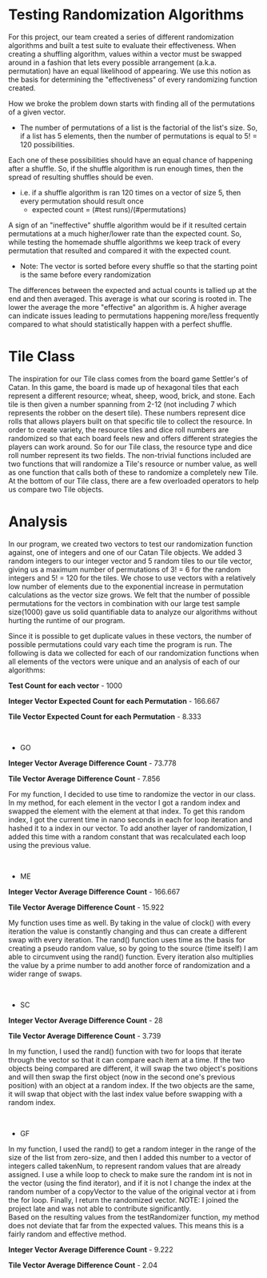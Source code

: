 # Testing Randomization Algorithms

For this project, our team created a series of different randomization algorithms and built a test suite to evaluate their effectiveness. When creating a shuffling algorithm, values within a vector must be swapped around in a fashion that lets every possible
arrangement (a.k.a. permutation) have an equal likelihood of appearing. We use this notion as the basis for determining 
the "effectiveness" of every randomizing function created. 

How we broke the problem down starts with finding all of the 
permutations of a given vector. 
- The number of permutations of a list is the factorial of the list's size. So, if a list 
  has 5 elements, then the number of permutations is equal to 5! = 120 possibilities. 

Each one of these possibilities should have an equal chance of happening after a shuffle. So, if the shuffle algorithm 
is run enough times, then the spread of resulting shuffles should be even.
- i.e. if a shuffle algorithm is ran 120 times on a vector of size 5, then every permutation should result once
    - expected count = (#test runs)/(#permutations)

A sign of an "ineffective" shuffle algorithm would be if it resulted certain permutations at a much higher/lower rate 
than the expected count. So, while testing the homemade shuffle algorithms we keep track of every permutation that 
resulted and compared it with the expected count. 
- Note: The vector is sorted before every shuffle so that the starting point is the same before every randomization

The differences between the expected and actual counts is tallied up at the end and then averaged. This average is what 
our scoring is rooted in. The lower the average the more "effective" an algorithm is. A higher average can indicate 
issues leading to permutations happening more/less frequently compared to what should statistically happen with a 
perfect shuffle.

# Tile Class

The inspiration for our Tile class comes from the board game Settler's of Catan. In this game, the board is made up of
hexagonal tiles that each represent a different resource; wheat, sheep, wood, brick, and stone. Each tile is then given
a number spanning from 2-12 (not including 7 which represents the robber on the desert tile). These numbers represent 
dice rolls that allows players built on that specific tile to collect the resource. In order to create variety, the 
resource tiles and dice roll numbers are randomized so that each board feels new and offers different strategies the 
players can work around. So for our Tile class, the resource type and dice roll number represent its two fields. The 
non-trivial functions included are two functions that will randomize a Tile's resource or number value, as well as one
function that calls both of these to randomize a completely new Tile. At the bottom of our Tile class, there are a few
overloaded operators to help us compare two Tile objects.

# Analysis

In our program, we created two vectors to test our randomization function against, one of integers and one of our Catan Tile objects. We added 3 random integers to our integer vector and 5 random tiles to our tile vector, giving us a maximum number of permutations of 3! = 6 for the random integers and 5! = 120 for the tiles. We chose to use vectors with a relatively low number of elements due to the exponential increase in permutation calculations as the vector size grows. We felt that the number of possible permutations for the vectors in combination with our large test sample size(1000) gave us solid quantifiable data to analyze our algorithms without hurting the runtime of our program.

Since it is possible to get duplicate values in these vectors, the number of possible permutations could vary each time the program is run. The following is data we collected for each of our randomization functions when all elements of the vectors were unique and an analysis of each of our algorithms:

**Test Count for each vector** - 1000

**Integer Vector Expected Count for each Permutation** - 166.667

**Tile Vector Expected Count for each Permutation** - 8.333

<br/>

- GO
 
 **Integer Vector Average Difference Count** - 73.778
 
 **Tile Vector Average Difference Count** - 7.856
 
 For my function, I decided to use time to randomize the vector in our class. In my method, for each element in the vector I got a random index and swapped the element with the element at that index. To get this random index, I got the current time in nano seconds in each for loop iteration and hashed it to a index in our vector. To add another layer of randomization, I added this time with a random constant that was recalculated each loop using the previous value.

<br/>

- ME

 **Integer Vector Average Difference Count** - 166.667
 
 **Tile Vector Average Difference Count** - 15.922
 
 My function uses time as well. By taking in the value of clock() with every iteration the value is constantly changing and thus can create a different swap with every iteration. The rand() function uses time as the basis for creating a pseudo random value, so by going to the source (time itself) I am able to circumvent using the rand() function. Every iteration also multiplies the value by a prime number to add another force of randomization and a wider range of swaps.

<br/>

- SC

**Integer Vector Average Difference Count** - 28
 
**Tile Vector Average Difference Count** - 3.739

In my function, I used the rand() function with two for loops that iterate through the vector so that it can compare each item at a time. If the two objects being compared are different, it will swap the two object's positions and will then swap the first object (now in the second one's previous position) with an object at a random index. If the two objects are the same, it will swap that object with the last index value before swapping with a random index.

<br/>

- GF

In my function, I used the rand() to get a random integer in the range of the size of the list from zero-size, and then I added this number to a vector of integers called takenNum, to represent random values that are already assigned. I use a while loop to check to make sure the random int is not in the vector (using the find iterator), and if it is not I change the index at the random number of a copyVector to the value of the original vector at i from the for loop. Finally, I return the randomized vector. NOTE: I joined the project late and was not able to contribute significantly.  
Based on the resulting values from the testRandomizer function, my method does not deviate that far from the expected values. This means this is a fairly random and effective method.

**Integer Vector Average Difference Count** - 9.222

**Tile Vector Average Difference Count** - 2.04

